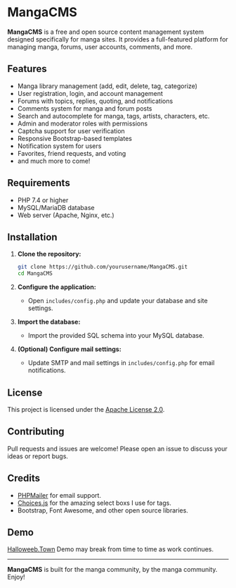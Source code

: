 # MangaCMS

**MangaCMS** is a free and open source content management system designed specifically for manga sites. It provides a full-featured platform for managing manga, forums, user accounts, comments, and more.

## Features

- Manga library management (add, edit, delete, tag, categorize)
- User registration, login, and account management
- Forums with topics, replies, quoting, and notifications
- Comments system for manga and forum posts
- Search and autocomplete for manga, tags, artists, characters, etc.
- Admin and moderator roles with permissions
- Captcha support for user verification
- Responsive Bootstrap-based templates
- Notification system for users
- Favorites, friend requests, and voting
- and much more to come!

## Requirements

- PHP 7.4 or higher
- MySQL/MariaDB database
- Web server (Apache, Nginx, etc.)

## Installation

1. **Clone the repository:**
    ```sh
    git clone https://github.com/yourusername/MangaCMS.git
    cd MangaCMS
    ```

2. **Configure the application:**
    - Open `includes/config.php` and update your database and site settings.

3. **Import the database:**
    - Import the provided SQL schema into your MySQL database.

4. **(Optional) Configure mail settings:**
    - Update SMTP and mail settings in `includes/config.php` for email notifications.

## License

This project is licensed under the [Apache License 2.0](LICENSE).

## Contributing

Pull requests and issues are welcome! Please open an issue to discuss your ideas or report bugs.

## Credits

- [PHPMailer](https://github.com/PHPMailer/PHPMailer) for email support.
- [Choices.js](https://github.com/Choices-js/Choices) for the amazing select boxs I use for tags. 
- Bootstrap, Font Awesome, and other open source libraries.

## Demo
[Halloweeb.Town](https://halloweeb.town) Demo may break from time to time as work continues.

---

**MangaCMS** is built for the manga community, by the manga community. Enjoy!
